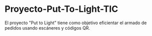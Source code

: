 # Proyecto-Put-To-Light-TIC
El proyecto "Put to Light" tiene como objetivo eficientar el armado de pedidos usando escáneres y códigos QR.
